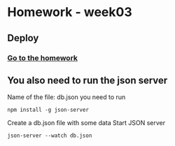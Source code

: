 # Homework - week03

## Deploy

### [Go to the homework](https://homework-week03.vercel.app/index.html/)

## You also need to run the json server
Name of the file: db.json
you need to run
```
npm install -g json-server
```
Create a db.json file with some data
Start JSON server
```
json-server --watch db.json
```

